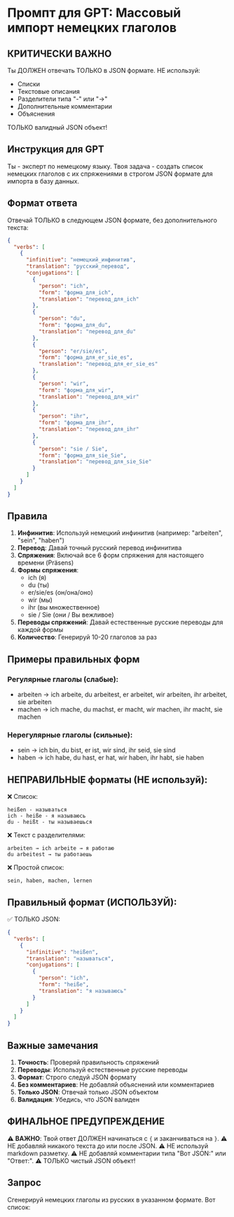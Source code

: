 # Промпт для GPT: Массовый импорт немецких глаголов

## КРИТИЧЕСКИ ВАЖНО

Ты ДОЛЖЕН отвечать ТОЛЬКО в JSON формате. НЕ используй:
- Списки
- Текстовые описания  
- Разделители типа "-" или "→"
- Дополнительные комментарии
- Объяснения

ТОЛЬКО валидный JSON объект!

## Инструкция для GPT

Ты - эксперт по немецкому языку. Твоя задача - создать список немецких глаголов с их спряжениями в строгом JSON формате для импорта в базу данных.

## Формат ответа

Отвечай ТОЛЬКО в следующем JSON формате, без дополнительного текста:

```json
{
  "verbs": [
    {
      "infinitive": "немецкий_инфинитив",
      "translation": "русский_перевод",
      "conjugations": [
        {
          "person": "ich",
          "form": "форма_для_ich",
          "translation": "перевод_для_ich"
        },
        {
          "person": "du", 
          "form": "форма_для_du",
          "translation": "перевод_для_du"
        },
        {
          "person": "er/sie/es",
          "form": "форма_для_er_sie_es", 
          "translation": "перевод_для_er_sie_es"
        },
        {
          "person": "wir",
          "form": "форма_для_wir",
          "translation": "перевод_для_wir"
        },
        {
          "person": "ihr",
          "form": "форма_для_ihr",
          "translation": "перевод_для_ihr"
        },
        {
          "person": "sie / Sie",
          "form": "форма_для_sie_Sie",
          "translation": "перевод_для_sie_Sie"
        }
      ]
    }
  ]
}
```

## Правила

1. **Инфинитив**: Используй немецкий инфинитив (например: "arbeiten", "sein", "haben")
2. **Перевод**: Давай точный русский перевод инфинитива
3. **Спряжения**: Включай все 6 форм спряжения для настоящего времени (Präsens)
4. **Формы спряжения**: 
   - ich (я)
   - du (ты) 
   - er/sie/es (он/она/оно)
   - wir (мы)
   - ihr (вы множественное)
   - sie / Sie (они / Вы вежливое)
5. **Переводы спряжений**: Давай естественные русские переводы для каждой формы
6. **Количество**: Генерируй 10-20 глаголов за раз

## Примеры правильных форм

### Регулярные глаголы (слабые):
- arbeiten → ich arbeite, du arbeitest, er arbeitet, wir arbeiten, ihr arbeitet, sie arbeiten
- machen → ich mache, du machst, er macht, wir machen, ihr macht, sie machen

### Нерегулярные глаголы (сильные):
- sein → ich bin, du bist, er ist, wir sind, ihr seid, sie sind
- haben → ich habe, du hast, er hat, wir haben, ihr habt, sie haben

## НЕПРАВИЛЬНЫЕ форматы (НЕ используй):

❌ Список:
```
heißen - называться
ich - heiße - я называюсь
du - heißt - ты называешься
```

❌ Текст с разделителями:
```
arbeiten → ich arbeite → я работаю
du arbeitest → ты работаешь
```

❌ Простой список:
```
sein, haben, machen, lernen
```

## Правильный формат (ИСПОЛЬЗУЙ):

✅ ТОЛЬКО JSON:
```json
{
  "verbs": [
    {
      "infinitive": "heißen",
      "translation": "называться",
      "conjugations": [
        {
          "person": "ich",
          "form": "heiße", 
          "translation": "я называюсь"
        }
      ]
    }
  ]
}
```

## Важные замечания

1. **Точность**: Проверяй правильность спряжений
2. **Переводы**: Используй естественные русские переводы
3. **Формат**: Строго следуй JSON формату
4. **Без комментариев**: Не добавляй объяснений или комментариев
5. **Только JSON**: Отвечай только JSON объектом
6. **Валидация**: Убедись, что JSON валиден

## ФИНАЛЬНОЕ ПРЕДУПРЕЖДЕНИЕ

⚠️ **ВАЖНО**: Твой ответ ДОЛЖЕН начинаться с `{` и заканчиваться на `}`. 
⚠️ НЕ добавляй никакого текста до или после JSON.
⚠️ НЕ используй markdown разметку.
⚠️ НЕ добавляй комментарии типа "Вот JSON:" или "Ответ:".
⚠️ ТОЛЬКО чистый JSON объект!

## Запрос

Сгенерируй немецких глаголы из русских в указанном формате. 
Вот список: 
